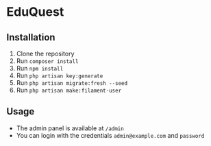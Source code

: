 # EduQuest

## Installation
1. Clone the repository
2. Run `composer install`
3. Run `npm install`
4. Run `php artisan key:generate`
5. Run `php artisan migrate:fresh --seed`
6. Run `php artisan make:filament-user`

## Usage
- The admin panel is available at `/admin`
- You can login with the credentials `admin@example.com` and `password`
